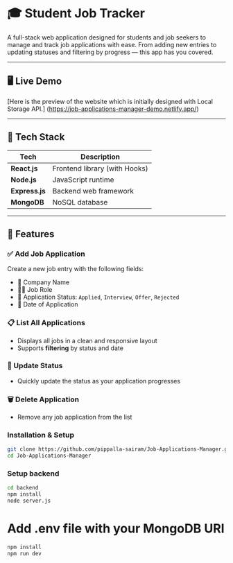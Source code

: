 # 🎓 Student Job Tracker

A full-stack web application designed for students and job seekers to manage and track job applications with ease. From adding new entries to updating statuses and filtering by progress — this app has you covered.

---

## 🖥️ Live Demo

[Here is the preview of the website which is initially designed with Local Storage API.] (https://job-applications-manager-demo.netlify.app/)

---

## 🚀 Tech Stack

| Tech             | Description                    |
|------------------|--------------------------------|
| **React.js**     | Frontend library (with Hooks)  |
| **Node.js**      | JavaScript runtime             |
| **Express.js**   | Backend web framework          |
| **MongoDB**      | NoSQL database                 |

---

## 🎯 Features

### ✅ Add Job Application  
Create a new job entry with the following fields:
- 📌 Company Name  
- 🧑‍💼 Job Role  
- 🔁 Application Status: `Applied`, `Interview`, `Offer`, `Rejected`  
- 📅 Date of Application    

### 📋 List All Applications  
- Displays all jobs in a clean and responsive layout  
- Supports **filtering** by status and date

### 🔄 Update Status  
- Quickly update the status as your application progresses  

### 🗑️ Delete Application  
- Remove any job application from the list  


### Installation & Setup

```bash
git clone https://github.com/pippalla-sairam/Job-Applications-Manager.git
cd Job-Applications-Manager
```

### Setup backend
```bash
cd backend
npm install
node server.js
```

# Add .env file with your MongoDB URI

```bash
npm install
npm run dev
```
